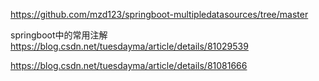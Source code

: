 https://github.com/mzd123/springboot-multipledatasources/tree/master


springboot中的常用注解
https://blog.csdn.net/tuesdayma/article/details/81029539


https://blog.csdn.net/tuesdayma/article/details/81081666













